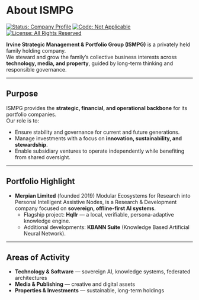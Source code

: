 # About ISMPG

[![Status: Company Profile](https://img.shields.io/badge/status-Company%20Profile-informational)]()
[![Code: Not Applicable](https://img.shields.io/badge/code-Not%20Applicable-lightgrey)]()
[![License: All Rights Reserved](https://img.shields.io/badge/license-All%20Rights%20Reserved-red)]()


**Irvine Strategic Management & Portfolio Group (ISMPG)** is a privately held family holding company.  
We steward and grow the family’s collective business interests across **technology, media, and property**, guided by long-term thinking and responsible governance.  

---

## Purpose

ISMPG provides the **strategic, financial, and operational backbone** for its portfolio companies.  
Our role is to:  

- Ensure stability and governance for current and future generations.  
- Manage investments with a focus on **innovation, sustainability, and stewardship**.  
- Enable subsidiary ventures to operate independently while benefiting from shared oversight.  

---

## Portfolio Highlight

- **Merpian Limited** (founded 2019)
  Modular Ecosystems for Research into Personal Intelligent Assistive Nodes, is a Research & Development company focused on **sovereign, offline-first AI systems**.  
  - Flagship project: **Hqllr** — a local, verifiable, persona-adaptive knowledge engine.  
  - Additional developments: **KBANN Suite** (Knowledge Based Artificial Neural Network).  

---

## Areas of Activity

- **Technology & Software** — sovereign AI, knowledge systems, federated architectures  
- **Media & Publishing** — creative and digital assets  
- **Properties & Investments** — sustainable, long-term holdings

<!--
**ISMPG/ISMPG** is a ✨ _special_ ✨ repository because its `README.md` (this file) appears on your GitHub profile.

Here are some ideas to get you started:

- 🔭 I’m currently working on ...
- 🌱 I’m currently learning ...
- 👯 I’m looking to collaborate on ...
- 🤔 I’m looking for help with ...
- 💬 Ask me about ...
- 📫 How to reach me: ...
- 😄 Pronouns: ...
- ⚡ Fun fact: ...
-->
